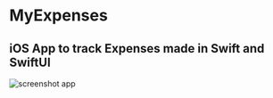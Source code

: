 # MyExpenses
## iOS App to track Expenses made in Swift and SwiftUI
![screenshot app](https://i.ibb.co/hXBGbtw/Untitled-design.png)
